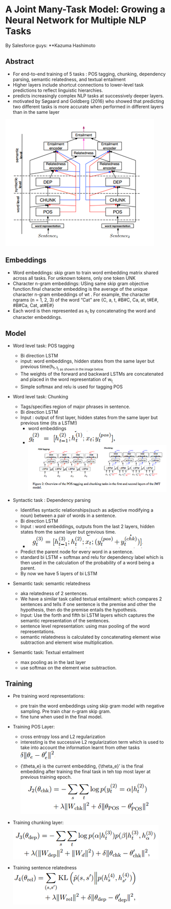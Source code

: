 # A Joint Many-Task Model: Growing a Neural Network for Multiple NLP Tasks

By Salesforce guys: **Kazuma Hashimoto

## Abstract
- For end-to-end training of 5 tasks : POS tagging, chunking, dependency parsing, semantic relatedness, and textual entailment
-  Higher layers include
shortcut connections to lower-level
task predictions to reflect linguistic hierarchies.
- predicts increasingly
complex NLP tasks at successively deeper layers.
- motivated by Søgaard and
Goldberg (2016) who showed that predicting two
different tasks is more accurate when performed in
different layers than in the same layer

![architecture.PNG](img/joint-many-tasks/1.PNG)

## Embeddings
- Word embeddings: skip gram to train word embedding matrix shared across all tasks. For unknown tokens, only one token UNK
- Character n-gram embeddings: USing same skip gram objective function.final character embedding
is the average of the unique character n-gram
embeddings of wt
. For example, the character ngrams
(n = 1, 2, 3) of the word “Cat” are {C, a,
t, #B#C, Ca, at, t#E#, #B#Ca, Cat, at#E#}
- Each word is then represented as x<sub>t</sub> by concatenating the word and character embeddings.
 ## Model
 - Word level task: POS tagging
    - Bi direction LSTM
    - input: word embeddings, hidden states from the same layer but previous time(h<sub>t-1<sub>) as showm in the image below.
    - The weights of the forward and backward LSTMs are concatenated and placed in the word representation of w<sub>t<sub>.
    - Simple softmax and relu is used for tagging POS
 - Word level task: Chunking
    - Tags/specifies region of major phrases in sentence.
    - Bi direction LSTM 
    - Input : output of first layer, hidden states from the same layer but previous time (its a LSTM!)
       - word embeddings
       - ![input.png](img/joint-many-tasks/3.PNG)
 ![posnchunking.PNG](img/joint-many-tasks/2.png)
- Syntactic task : Dependency parsing
   - Identifies syntactic relationships(such as adjective modifying a noun) between a pair of words in a sentence. 
   - Bi direction LSTM
   - Input : word embeddings, outputs from the last 2 layers, hidden states from the same layer but previous time.
     - ![input.png](img/joint-many-tasks/4.PNG)
   - Predict the parent node for every word in a sentence.
   - standard bi LSTM + softmax and relu for dependency label which is then used in the calculation of the probability of a word being a parent.
   - By now we have 5 layers of bi LSTM
   
- Semantic task: semantic relatedness
  - aka relatedness of 2 sentences.
  - We have a similar task called textual entailment: which compares 2 sentences and tells if one sentence is the premise and other the hypothesis, then do the premise entails the hypothesis.
  - Input: Use the forth and fifth bi LSTM layers which captures the semantic representation of the sentences.
  - sentence level representation: using max pooling of the word representations.
  - semantic relatedness is calculated by concatenating element wise subtraction and element wise multiplication.
  
- Semantic task: Textual entailment
  - max pooling as in the last layer
  - use softmax on the element wise subtraction.


## Training
- Pre training word representations:
  - pre train the word embeddings using skip gram model with negative sampling. Pre train char n-gram skip gram. 
  - fine tune when used in the final model.
  
- Training POS Layer:
  - cross entropy loss and L2 regularization
  - interesting is the successive L2 regularization term which is used to take into account the information learnt from other tasks
     ![succ_reg.png](img/joint-many-tasks/5.PNG)
  - {\theta_e} is the current embedding, {\theta_e}' is the final embedding after training the final task in teh top most layer at previous training epoch.
   ![e1.png](img/joint-many-tasks/e1.PNG)
   
- Training chunking layer:
 ![e2.png](img/joint-many-tasks/e2.PNG)
 
- Training sentence relatedness
 ![e3.png](img/joint-many-tasks/e3.PNG)
  
   
   
   
